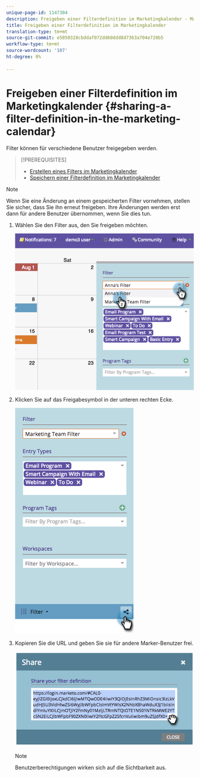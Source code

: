 ```yaml
---
unique-page-id: 1147304
description: Freigeben einer Filterdefinition im Marketingkalender - Marketing Docs - Produktdokumentation
title: Freigeben einer Filterdefinition im Marketingkalender
translation-type: tm+mt
source-git-commit: e5050328cbddaf072dd60ddd8d7363a704e720b5
workflow-type: tm+mt
source-wordcount: '107'
ht-degree: 0%

---
```



# Freigeben einer Filterdefinition im Marketingkalender {#sharing-a-filter-definition-in-the-marketing-calendar}

Filter können für verschiedene Benutzer freigegeben werden.

>[!PREREQUISITES]
>
>* [Erstellen eines Filters im Marketingkalender](/help/marketo/product-docs/core-marketo-concepts/marketing-calendar/working-with-the-calendar/filtering-the-marketing-calendar.md)
>* [Speichern einer Filterdefinition im Marketingkalender](/help/marketo/product-docs/core-marketo-concepts/marketing-calendar/working-with-the-calendar/saving-a-filter-definition-in-the-marketing-calendar.md)


>[!NOTE]
>
> Wenn Sie eine Änderung an einem gespeicherten Filter vornehmen, stellen Sie sicher, dass Sie ihn erneut freigeben. Ihre Änderungen werden erst dann für andere Benutzer übernommen, wenn Sie dies tun.

1. Wählen Sie den Filter aus, den Sie freigeben möchten.

   ![](assets/image2014-9-24-11-3a31-3a19.png)

1. Klicken Sie auf das Freigabesymbol in der unteren rechten Ecke.

   ![](assets/image2014-9-24-11-3a31-3a24.png)

1. Kopieren Sie die URL und geben Sie sie für andere Marker-Benutzer frei.

   ![](assets/image2014-9-24-11-3a31-3a29.png)

   >[!NOTE]
   >
   >Benutzerberechtigungen wirken sich auf die Sichtbarkeit aus.
